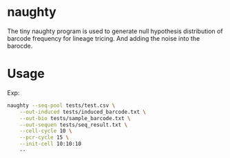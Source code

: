 # naughty

The tiny naughty program is used to generate null hypothesis distribution of barcode frequency for lineage tricing. 
And adding the noise into the barocde.

# Usage

Exp:
```bash
naughty --seq-pool tests/test.csv \
    --out-induced tests/induced_barcode.txt \
    --out-bio tests/sample_barcode.txt \
    --out-sequen tests/seq_result.txt \
    --cell-cycle 10 \
    --pcr-cycle 15 \
    --init-cell 10:10:10
    --
```
